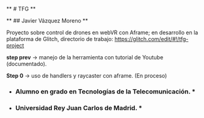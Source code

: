 ** # TFG **

** ## Javier Vázquez Moreno **

Proyecto sobre control de drones en webVR con Aframe; en desarrollo en la plataforma de Glitch, directorio de trabajo: https://glitch.com/edit/#!/tfg-project

**step prev** -> manejo de la herramienta con tutorial de Youtube (documentado).

**Step 0** -> uso de handlers y raycaster con aframe. (En proceso)

* ### Alumno en grado en Tecnologías de la Telecomunicación. *
* ### Universidad Rey Juan Carlos de Madrid. *
